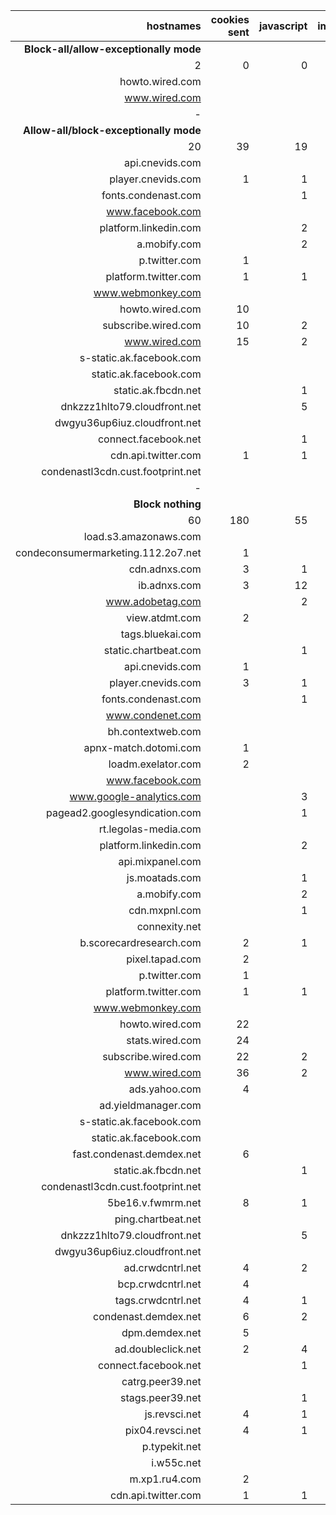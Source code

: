 | hostnames | cookies sent | javascript | images | bandwidth |
| ---:| ---:| ---:| ---:| ---:|
| **Block-all/allow-exceptionally mode** |
| 2 | 0 | 0 | 43 | 746,853 |
| howto.wired.com | | | 3 | 55,996 |
| www.wired.com | | | 40 |690,857 |
| - |
| **Allow-all/block-exceptionally mode** |
| 20 | 39 | 19 | 113 | 5,598,730 |
| api.cnevids.com |  |  |  | 4,527 |
| player.cnevids.com | 1 | 1 |  | 11,617 |
| fonts.condenast.com |  | 1 |  | 349,992 |
| www.facebook.com |  |  |  | 7,422 |
| platform.linkedin.com |  | 2 |  | 48,277 |
| a.mobify.com |  | 2 |  | 23,169 |
| p.twitter.com | 1 |  | 1 | 1,057 |
| platform.twitter.com | 1 | 1 |  | 59,969 |
| www.webmonkey.com |  |  | 3 | 16,801 |
| howto.wired.com | 10 |  | 3 | 59,068 |
| subscribe.wired.com | 10 | 2 | 2 | 781,896 |
| www.wired.com | 15 | 2 | 101 | 1,626,505 |
| s-static.ak.facebook.com |  |  |  | 10,953 |
| static.ak.facebook.com |  |  |  | 10,845 |
| static.ak.fbcdn.net |  | 1 | 1 | 58,493 |
| dnkzzz1hlto79.cloudfront.net |  | 5 | 1 | 223,027 |
| dwgyu36up6iuz.cloudfront.net |  |  | 1 | 103,833 |
| connect.facebook.net |  | 1 |  | 56,634 |
| cdn.api.twitter.com | 1 | 1 |  | 1,955 |
| condenastl3cdn.cust.footprint.net |  |  |  | 2,142,690 |
| - |
| **Block nothing** |
| 60 | 180 | 55 | 175 | 6,138,468 |
| load.s3.amazonaws.com |  |  | 1 | 897 |
| condeconsumermarketing.112.2o7.net | 1 |  | 2 | 3,998 |
| cdn.adnxs.com | 3 | 1 |  | 1,559 |
| ib.adnxs.com | 3 | 12 | 4 | 30,318 |
| www.adobetag.com |  | 2 |  | 42,944 |
| view.atdmt.com | 2 |  | 1 | 751 |
| tags.bluekai.com |  |  | 1 | 883 |
| static.chartbeat.com |  | 1 |  | 8,636 |
| api.cnevids.com | 1 |  |  | 4,717 |
| player.cnevids.com | 3 | 1 |  | 12,217 |
| fonts.condenast.com |  | 1 |  | 349,940 |
| www.condenet.com |  |  | 1 | 9,093 |
| bh.contextweb.com |  |  | 1 | 1,275 |
| apnx-match.dotomi.com | 1 |  |  | 1,661 |
| loadm.exelator.com | 2 |  | 1 | 1,321 |
| www.facebook.com |  |  |  | 7,402 |
| www.google-analytics.com |  | 3 | 4 | 33,943 |
| pagead2.googlesyndication.com |  | 1 | 3 | 49,708 |
| rt.legolas-media.com |  |  | 1 | 718 |
| platform.linkedin.com |  | 2 |  | 48,225 |
| api.mixpanel.com |  |  |  | 1,648 |
| js.moatads.com |  | 1 |  | 14,716 |
| a.mobify.com |  | 2 |  | 23,143 |
| cdn.mxpnl.com |  | 1 |  | 10,337 |
| connexity.net |  |  | 1 | 1,183 |
| b.scorecardresearch.com | 2 | 1 |  | 2,658 |
| pixel.tapad.com | 2 |  | 1 | 2,314 |
| p.twitter.com | 1 |  | 1 | 1,032 |
| platform.twitter.com | 1 | 1 |  | 59,943 |
| www.webmonkey.com |  |  | 3 | 16,723 |
| howto.wired.com | 22 |  | 3 | 60,292 |
| stats.wired.com | 24 |  | 2 | 6,791 |
| subscribe.wired.com | 22 | 2 | 2 | 783,527 |
| www.wired.com | 36 | 2 | 107 | 1,810,347 |
| ads.yahoo.com | 4 |  | 23 | 34,081 |
| ad.yieldmanager.com |  |  |  | 22,597 |
| s-static.ak.facebook.com |  |  |  | 10,953 |
| static.ak.facebook.com |  |  |  | 10,845 |
| fast.condenast.demdex.net | 6 |  |  | 4,390 |
| static.ak.fbcdn.net |  | 1 | 1 | 58,493 |
| condenastl3cdn.cust.footprint.net |  |  |  | 2,131,507 |
| 5be16.v.fwmrm.net | 8 | 1 |  | 2,150 |
| ping.chartbeat.net |  |  | 4 | 3,739 |
| dnkzzz1hlto79.cloudfront.net |  | 5 | 1 | 223,023 |
| dwgyu36up6iuz.cloudfront.net |  |  | 1 | 103,833 |
| ad.crwdcntrl.net | 4 | 2 |  | 3,855 |
| bcp.crwdcntrl.net | 4 |  | 2 | 14,382 |
| tags.crwdcntrl.net | 4 | 1 |  | 15,305 |
| condenast.demdex.net | 6 | 2 |  | 5,658 |
| dpm.demdex.net | 5 |  | 2 | 2,487 |
| ad.doubleclick.net | 2 | 4 |  | 9,301 |
| connect.facebook.net |  | 1 |  | 56,608 |
| catrg.peer39.net |  |  |  | 1,136 |
| stags.peer39.net |  | 1 |  | 3,380 |
| js.revsci.net | 4 | 1 |  | 6,332 |
| pix04.revsci.net | 4 | 1 |  | 4,815 |
| p.typekit.net |  |  | 1 | 831 |
| i.w55c.net |  |  |  | 1,162 |
| m.xp1.ru4.com | 2 |  |  | 801 |
| cdn.api.twitter.com | 1 | 1 |  | 1,944 |